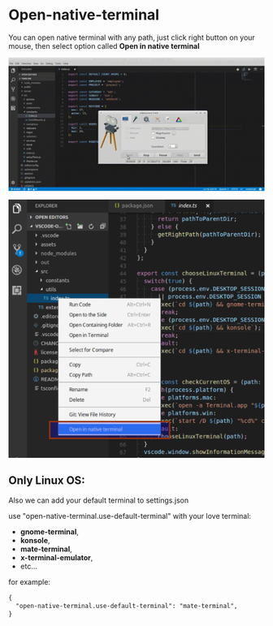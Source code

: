 # Open-native-terminal

You can open native terminal with any path,
just click right button on your mouse,
then select option called **Open in native terminal**

![example](https://github.com/alexeyvax/vscode-open-native-terminal/blob/master/assets/example.gif?raw=true)

![example-image](https://github.com/alexeyvax/vscode-open-native-terminal/blob/master/assets/example.png?raw=true)

## Only Linux OS:

Also we can add your default terminal to settings.json

use "open-native-terminal.use-default-terminal" with your love terminal:
- **gnome-terminal**,
- **konsole**,
- **mate-terminal**,
- **x-terminal-emulator**,
- etc...

for example:
```
{
  "open-native-terminal.use-default-terminal": "mate-terminal",
}
```
